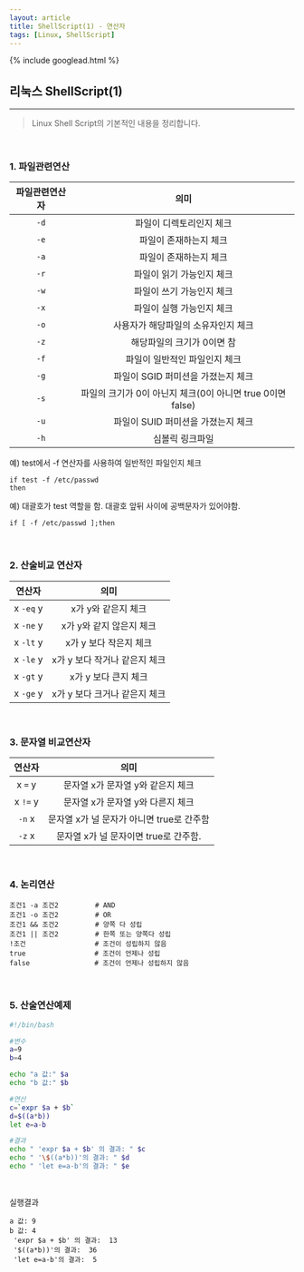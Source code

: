 ```yaml
---
layout: article
title: ShellScript(1) - 연산자
tags: [Linux, ShellScript]
---
```


{% include googlead.html %}

## 리눅스 ShellScript(1)
---


> Linux Shell Script의 기본적인 내용을 정리합니다.

<br>

### 1. 파일관련연산

| 파일관련연산자 | 의미 |
|:--:|:--:|
|`-d` | 파일이 디렉토리인지 체크 |
|`-e` | 파일이 존재하는지 체크 |
|`-a` | 파일이 존재하는지 체크 |
|`-r` | 파일이 읽기 가능인지 체크 |
|`-w` | 파일이 쓰기 가능인지 체크 |
|`-x` | 파일이 실행 가능인지 체크 |
|`-o` | 사용자가 해당파일의 소유자인지 체크 |
|`-z` | 해당파일의 크기가 0이면 참 |
|`-f` | 파일이 일반적인 파일인지 체크 |
|`-g` | 파일이 SGID 퍼미션을 가졌는지 체크 |
|`-s` | 파일의 크기가 0이 아닌지 체크(0이 아니면 true 0이면 false) |
|`-u` | 파일이 SUID 퍼미션을 가졌는지 체크 |
|`-h` | 심볼릭 링크파일 |


예) test에서 -f 연산자를 사용하여 일반적인 파일인지 체크

```
if test -f /etc/passwd
then
```

예) 대괄호가 test 역할을 함. 대괄호 앞뒤 사이에 공백문자가 있어야함.
```
if [ -f /etc/passwd ];then
```

<br>

### 2. 산술비교 연산자

| 연산자 | 의미 |
|:--:|:--:|
| x `-eq` y | x가 y와 같은지 체크 |
| x `-ne` y | x가 y와 같지 않은지 체크 |
| x `-lt` y | x가 y 보다 작은지 체크 |
| x `-le` y | x가 y 보다 작거나 같은지 체크 |
| x `-gt` y | x가 y 보다 큰지 체크 |
| x `-ge` y | x가 y 보다 크거나 같은지 체크 |

<br>

### 3. 문자열 비교연산자

| 연산자 | 의미 |
|:--:|:--:|
| x `=` y |  문자열 x가 문자열 y와 같은지 체크 |
| x `!=` y | 문자열 x가 문자열 y와 다른지 체크 |
| `-n` x  | 문자열 x가 널 문자가 아니면 true로 간주함 |
| `-z` x |  문자열 x가 널 문자이면 true로 간주함. |

<br>

### 4. 논리연산

```
조건1 -a 조건2         # AND
조건1 -o 조건2         # OR
조건1 && 조건2         # 양쪽 다 성립
조건1 || 조건2         # 한쪽 또는 양쪽다 성립
!조건                 # 조건이 성립하지 않음
true                 # 조건이 언제나 성립
false                # 조건이 언제나 성립하지 않음
```

<br>

### 5. 산술연산예제

``` bash
#!/bin/bash

#변수
a=9
b=4

echo "a 값:" $a
echo "b 값:" $b

#연산
c=`expr $a + $b`
d=$((a*b))
let e=a-b

#결과
echo " 'expr $a + $b' 의 결과: " $c
echo " '\$((a*b))'의 결과: " $d
echo " 'let e=a-b'의 결과: " $e
```

<br>

실행결과

```
a 값: 9
b 값: 4
 'expr $a + $b' 의 결과:  13
 '$((a*b))'의 결과:  36
 'let e=a-b'의 결과:  5
 ```
